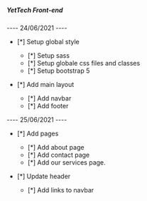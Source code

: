 ##### YetTech Front-end ####

---- 24/06/2021 ----
- [*] Setup global style 
    - [*] Setup sass
    - [*] Setup globale css files and classes
    - [*] Setup bootstrap 5 

- [*] Add main layout
    - [*] Add navbar
    - [*] Add footer

---- 25/06/2021 ----
- [*] Add pages 
    - [*] Add about page
    - [*] Add contact page
    - [*] Add our services page.

- [*] Update header
    - [*] Add links to navbar      